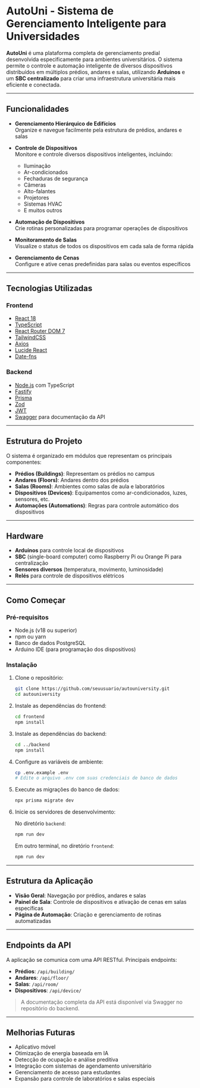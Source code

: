 # AutoUni - Sistema de Gerenciamento Inteligente para Universidades

**AutoUni** é uma plataforma completa de gerenciamento predial desenvolvida especificamente para ambientes universitários. O sistema permite o controle e automação inteligente de diversos dispositivos distribuídos em múltiplos prédios, andares e salas, utilizando **Arduinos** e um **SBC centralizado** para criar uma infraestrutura universitária mais eficiente e conectada.

---

## Funcionalidades

- **Gerenciamento Hierárquico de Edifícios**  
  Organize e navegue facilmente pela estrutura de prédios, andares e salas

- **Controle de Dispositivos**  
  Monitore e controle diversos dispositivos inteligentes, incluindo:

  - Iluminação
  - Ar-condicionados
  - Fechaduras de segurança
  - Câmeras
  - Alto-falantes
  - Projetores
  - Sistemas HVAC
  - E muitos outros

- **Automação de Dispositivos**  
  Crie rotinas personalizadas para programar operações de dispositivos

- **Monitoramento de Salas**  
  Visualize o status de todos os dispositivos em cada sala de forma rápida

- **Gerenciamento de Cenas**  
  Configure e ative cenas predefinidas para salas ou eventos específicos

---

## Tecnologias Utilizadas

### Frontend

- [React 18](https://reactjs.org/)
- [TypeScript](https://www.typescriptlang.org/)
- [React Router DOM 7](https://reactrouter.com/)
- [TailwindCSS](https://tailwindcss.com/)
- [Axios](https://axios-http.com/)
- [Lucide React](https://lucide.dev/)
- [Date-fns](https://date-fns.org/)

### Backend

- [Node.js](https://nodejs.org/) com TypeScript
- [Fastify](https://www.fastify.io/)
- [Prisma](https://www.prisma.io/)
- [Zod](https://zod.dev/)
- [JWT](https://jwt.io/)
- [Swagger](https://swagger.io/) para documentação da API

---

## Estrutura do Projeto

O sistema é organizado em módulos que representam os principais componentes:

- **Prédios (Buildings)**: Representam os prédios no campus
- **Andares (Floors)**: Andares dentro dos prédios
- **Salas (Rooms)**: Ambientes como salas de aula e laboratórios
- **Dispositivos (Devices)**: Equipamentos como ar-condicionados, luzes, sensores, etc.
- **Automações (Automations)**: Regras para controle automático dos dispositivos

---

## Hardware

- **Arduinos** para controle local de dispositivos
- **SBC** (single-board computer) como Raspberry Pi ou Orange Pi para centralização
- **Sensores diversos** (temperatura, movimento, luminosidade)
- **Relés** para controle de dispositivos elétricos

---

## Como Começar

### Pré-requisitos

- Node.js (v18 ou superior)
- npm ou yarn
- Banco de dados PostgreSQL
- Arduino IDE (para programação dos dispositivos)

### Instalação

1. Clone o repositório:

   ```bash
   git clone https://github.com/seuusuario/autouniversity.git
   cd autouniversity
   ```

2. Instale as dependências do frontend:

   ```bash
   cd frontend
   npm install
   ```

3. Instale as dependências do backend:

   ```bash
   cd ../backend
   npm install
   ```

4. Configure as variáveis de ambiente:

   ```bash
   cp .env.example .env
   # Edite o arquivo .env com suas credenciais de banco de dados
   ```

5. Execute as migrações do banco de dados:

   ```bash
   npx prisma migrate dev
   ```

6. Inicie os servidores de desenvolvimento:

   No diretório `backend`:

   ```bash
   npm run dev
   ```

   Em outro terminal, no diretório `frontend`:

   ```bash
   npm run dev
   ```

---

## Estrutura da Aplicação

- **Visão Geral**: Navegação por prédios, andares e salas
- **Painel de Sala**: Controle de dispositivos e ativação de cenas em salas específicas
- **Página de Automação**: Criação e gerenciamento de rotinas automatizadas

---

## Endpoints da API

A aplicação se comunica com uma API RESTful. Principais endpoints:

- **Prédios**: `/api/building/`
- **Andares**: `/api/floor/`
- **Salas**: `/api/room/`
- **Dispositivos**: `/api/device/`

> A documentação completa da API está disponível via Swagger no repositório do backend.

---

## Melhorias Futuras

- Aplicativo móvel
- Otimização de energia baseada em IA
- Detecção de ocupação e análise preditiva
- Integração com sistemas de agendamento universitário
- Gerenciamento de acesso para estudantes
- Expansão para controle de laboratórios e salas especiais
